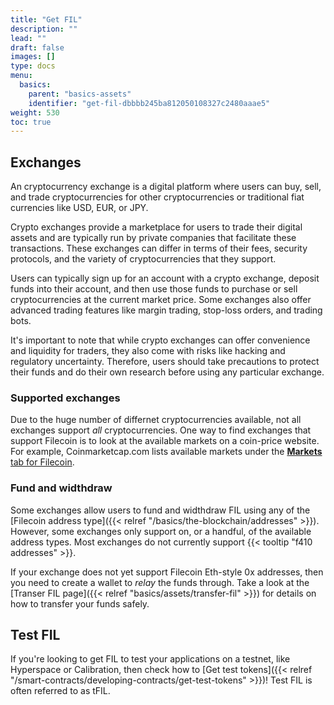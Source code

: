 ```yaml
---
title: "Get FIL"
description: ""
lead: ""
draft: false
images: []
type: docs
menu:
  basics:
    parent: "basics-assets"
    identifier: "get-fil-dbbbb245ba812050108327c2480aaae5"
weight: 530
toc: true
---
```


## Exchanges

An cryptocurrency exchange is a digital platform where users can buy, sell, and trade cryptocurrencies for other cryptocurrencies or traditional fiat currencies like USD, EUR, or JPY.

Crypto exchanges provide a marketplace for users to trade their digital assets and are typically run by private companies that facilitate these transactions. These exchanges can differ in terms of their fees, security protocols, and the variety of cryptocurrencies that they support.

Users can typically sign up for an account with a crypto exchange, deposit funds into their account, and then use those funds to purchase or sell cryptocurrencies at the current market price. Some exchanges also offer advanced trading features like margin trading, stop-loss orders, and trading bots.

It's important to note that while crypto exchanges can offer convenience and liquidity for traders, they also come with risks like hacking and regulatory uncertainty. Therefore, users should take precautions to protect their funds and do their own research before using any particular exchange.

### Supported exchanges

Due to the huge number of differnet cryptocurrencies available, not all exchanges support _all_ cryptocurrencies. One way to find exchanges that support Filecoin is to look at the available markets on a coin-price website. For example, Coinmarketcap.com lists available markets under the [**Markets** tab for Filecoin](https://coinmarketcap.com/currencies/filecoin/markets/).

### Fund and widthdraw

Some exchanges allow users to fund and widthdraw FIL using any of the [Filecoin address type]({{< relref "/basics/the-blockchain/addresses" >}}). However, some exchanges only support on, or a handful, of the available address types. Most exchanges do not currently support {{< tooltip "f410 addresses" >}}.

If your exchange does not yet support Filecoin Eth-style 0x addresses, then you need to create a wallet to _relay_ the funds through. Take a look at the [Transer FIL page]({{< relref "basics/assets/transfer-fil" >}}) for details on how to transfer your funds safely.

## Test FIL

If you're looking to get FIL to test your applications on a testnet, like Hyperspace or Calibration, then check how to [Get test tokens]({{< relref "/smart-contracts/developing-contracts/get-test-tokens" >}})! Test FIL is often referred to as tFIL.
